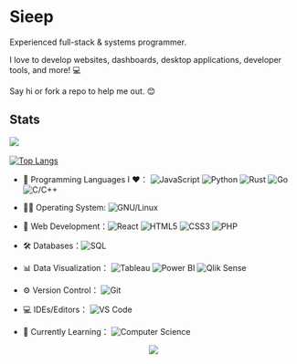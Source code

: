 # Sieep

Experienced full-stack & systems programmer.

I love to develop websites, dashboards, desktop applications, developer tools, and more! 💻

Say hi or fork a repo to help me out. 😊

## Stats
![](https://komarev.com/ghpvc/?username=alteryx-motives&color=grey&style=for-the-badge)

[![Top Langs](https://github-readme-stats.vercel.app/api/top-langs/?username=sieep-coding&layout=compact&theme=tokyo)](https://github.com/anuraghazra/github-readme-stats)

- 🔭 Programming Languages I ♥️： ![JavaScript](https://img.shields.io/badge/-JavaScript-black?style=flat-circle&logo=javascript) ![Python](https://img.shields.io/badge/-Python-blue?style=flat-circle&logo=Python) ![Rust](https://img.shields.io/badge/-Rust-red?style=flat-circle&logo=rust) ![Go](https://img.shields.io/badge/-Go-blue?style=flat-circle&logo=go) ![C/C++](https://img.shields.io/badge/-C/C++-darkblue?style=flat-circle&logo=c%2B%2B)

- 🕵🏻 Operating System: ![GNU/Linux](https://img.shields.io/badge/Linux-FCC624?style=flat&logo=linux&logoColor=black)
  
- 👯 Web Development：![React](https://img.shields.io/badge/-React-blue?style=flat-circle&logo=react) ![HTML5](https://img.shields.io/badge/-HTML5-orange?style=flat-circle&logo=html5) ![CSS3](https://img.shields.io/badge/-CSS3-blue?style=flat-circle&logo=css3) ![PHP](https://img.shields.io/badge/-PHP-purple?style=flat-circle&logo=php)
  
- 🛠️ Databases：![SQL](https://img.shields.io/badge/-SQL-blue?style=flat-circle&logo=sql)
  
- 📊 Data Visualization： ![Tableau](https://img.shields.io/badge/-Tableau-blue?style=flat-circle&logo=tableau) ![Power BI](https://img.shields.io/badge/-Power%20BI-black?style=flat-circle&logo=power-bi) ![Qlik Sense](https://img.shields.io/badge/-Qlik%20Sense-grey?style=flat-circle&logo=qlik)
  
- ⚙️ Version Control： ![Git](https://img.shields.io/badge/-Git-orange?style=flat-circle&logo=git)
  
- 💻 IDEs/Editors： ![VS Code](https://img.shields.io/badge/-VS%20Code-blue?style=flat-circle&logo=visual-studio-code)
  
- 🌱 Currently Learning： ![Computer Science](https://img.shields.io/badge/-Computer%20Science-red?style=flat-circle&logo=computer-science)

<p align="center">
  <img src="https://capsule-render.vercel.app/api?type=waving&color=gradient&height=60&section=footer&width=100"/>
</p>

<!--
# Check my 🍚!
![](https://github.com/Alteryx-Motives/Alteryx-Motives/blob/main/output-rice-exp-1200.gif)
